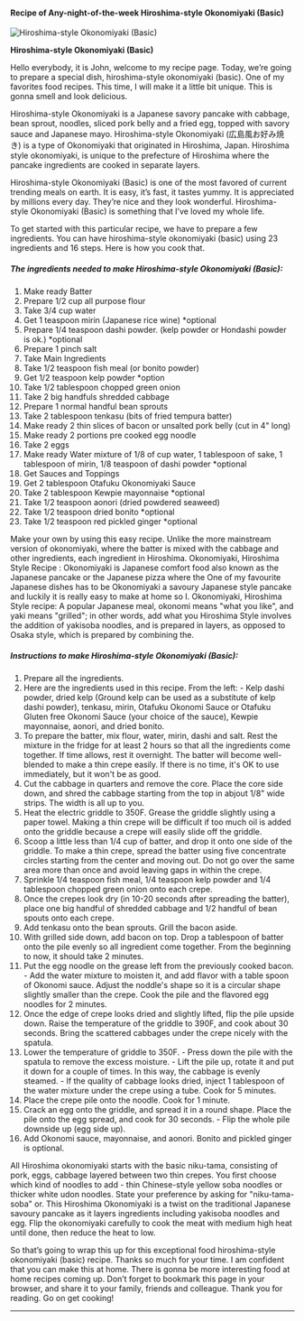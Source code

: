             

#### Recipe of Any-night-of-the-week Hiroshima-style Okonomiyaki (Basic)

![Hiroshima-style Okonomiyaki (Basic)](https://img-global.cpcdn.com/recipes/71786aa04daeeb38/751x532cq70/hiroshima-style-okonomiyaki-basic-recipe-main-photo.jpg)

**Hiroshima-style Okonomiyaki (Basic)**

Hello everybody, it is John, welcome to my recipe page. Today, we’re going to prepare a special dish, hiroshima-style okonomiyaki (basic). One of my favorites food recipes. This time, I will make it a little bit unique. This is gonna smell and look delicious.

Hiroshima-style Okonomiyaki is a Japanese savory pancake with cabbage, bean sprout, noodles, sliced pork belly and a fried egg, topped with savory sauce and Japanese mayo. Hiroshima-style Okonomiyaki (広島風お好み焼き) is a type of Okonomiyaki that originated in Hiroshima, Japan. Hiroshima style okonomiyaki, is unique to the prefecture of Hiroshima where the pancake ingredients are cooked in separate layers.

Hiroshima-style Okonomiyaki (Basic) is one of the most favored of current trending meals on earth. It is easy, it’s fast, it tastes yummy. It is appreciated by millions every day. They’re nice and they look wonderful. Hiroshima-style Okonomiyaki (Basic) is something that I’ve loved my whole life.

To get started with this particular recipe, we have to prepare a few ingredients. You can have hiroshima-style okonomiyaki (basic) using 23 ingredients and 16 steps. Here is how you cook that.

##### The ingredients needed to make Hiroshima-style Okonomiyaki (Basic):

1.  Make ready Batter
2.  Prepare 1/2 cup all purpose flour
3.  Take 3/4 cup water
4.  Get 1 teaspoon mirin (Japanese rice wine) \*optional
5.  Prepare 1/4 teaspoon dashi powder. (kelp powder or Hondashi powder is ok.) \*optional
6.  Prepare 1 pinch salt
7.  Take Main Ingredients
8.  Take 1/2 teaspoon fish meal (or bonito powder)
9.  Get 1/2 teaspoon kelp powder \*option
10.  Take 1/2 tablespoon chopped green onion
11.  Take 2 big handfuls shredded cabbage
12.  Prepare 1 normal handful bean sprouts
13.  Take 2 tablespoon tenkasu (bits of fried tempura batter)
14.  Make ready 2 thin slices of bacon or unsalted pork belly (cut in 4" long)
15.  Make ready 2 portions pre cooked egg noodle
16.  Take 2 eggs
17.  Make ready Water mixture of 1/8 of cup water, 1 tablespoon of sake, 1 tablespoon of mirin, 1/8 teaspoon of dashi powder \*optional
18.  Get Sauces and Toppings
19.  Get 2 tablespoon Otafuku Okonomiyaki Sauce
20.  Take 2 tablespoon Kewpie mayonnaise \*optional
21.  Take 1/2 teaspoon aonori (dried powdered seaweed)
22.  Take 1/2 teaspoon dried bonito \*optional
23.  Take 1/2 teaspoon red pickled ginger \*optional

Make your own by using this easy recipe. Unlike the more mainstream version of okonomiyaki, where the batter is mixed with the cabbage and other ingredients, each ingredient in Hiroshima. Okonomiyaki, Hiroshima Style Recipe : Okonomiyaki is Japanese comfort food also known as the Japanese pancake or the Japanese pizza where the One of my favourite Japanese dishes has to be Okonomiyaki a savoury Japanese style pancake and luckily it is really easy to make at home so I. Okonomiyaki, Hiroshima Style recipe: A popular Japanese meal, okonomi means "what you like", and yaki means "grilled"; in other words, add what you Hiroshima Style involves the addition of yakisoba noodles, and is prepared in layers, as opposed to Osaka style, which is prepared by combining the.

##### Instructions to make Hiroshima-style Okonomiyaki (Basic):

1.  Prepare all the ingredients.
2.  Here are the ingredients used in this recipe. From the left: - Kelp dashi powder, dried kelp (Ground kelp can be used as a substitute of kelp dashi powder), tenkasu, mirin, Otafuku Okonomi Sauce or Otafuku Gluten free Okonomi Sauce (your choice of the sauce), Kewpie mayonnaise, aonori, and dried bonito.
3.  To prepare the batter, mix flour, water, mirin, dashi and salt. Rest the mixture in the fridge for at least 2 hours so that all the ingredients come together. If time allows, rest it overnight. The batter will become well-blended to make a thin crepe easily. If there is no time, it's OK to use immediately, but it won't be as good.
4.  Cut the cabbage in quarters and remove the core. Place the core side down, and shred the cabbage starting from the top in abjout 1/8" wide strips. The width is all up to you.
5.  Heat the electric griddle to 350F. Grease the griddle slightly using a paper towel. Making a thin crepe will be difficult if too much oil is added onto the griddle because a crepe will easily slide off the griddle.
6.  Scoop a little less than 1/4 cup of batter, and drop it onto one side of the griddle. To make a thin crepe, spread the batter using five concentrate circles starting from the center and moving out. Do not go over the same area more than once and avoid leaving gaps in within the crepe.
7.  Sprinkle 1/4 teaspoon fish meal, 1/4 teaspoon kelp powder and 1/4 tablespoon chopped green onion onto each crepe.
8.  Once the crepes look dry (in 10-20 seconds after spreading the batter), place one big handful of shredded cabbage and 1/2 handful of bean spouts onto each crepe.
9.  Add tenkasu onto the bean sprouts. Grill the bacon aside.
10.  With grilled side down, add bacon on top. Drop a tablespoon of batter onto the pile evenly so all ingredient come together. From the beginning to now, it should take 2 minutes.
11.  Put the egg noodle on the grease left from the previously cooked bacon. - Add the water mixture to moisten it, and add flavor with a table spoon of Okonomi sauce. Adjust the noddle's shape so it is a circular shape slightly smaller than the crepe. Cook the pile and the flavored egg noodles for 2 minutes.
12.  Once the edge of crepe looks dried and slightly lifted, flip the pile upside down. Raise the temperature of the griddle to 390F, and cook about 30 seconds. Bring the scattered cabbages under the crepe nicely with the spatula.
13.  Lower the temperature of griddle to 350F. - Press down the pile with the spatula to remove the excess moisture. - Lift the pile up, rotate it and put it down for a couple of times. In this way, the cabbage is evenly steamed. - If the quality of cabbage looks dried, inject 1 tablespoon of the water mixture under the crepe using a tube. Cook for 5 minutes.
14.  Place the crepe pile onto the noodle. Cook for 1 minute.
15.  Crack an egg onto the griddle, and spread it in a round shape. Place the pile onto the egg spread, and cook for 30 seconds. - Flip the whole pile downside up (egg side up).
16.  Add Okonomi sauce, mayonnaise, and aonori. Bonito and pickled ginger is optional.

All Hiroshima okonomiyaki starts with the basic niku-tama, consisting of pork, eggs, cabbage layered between two thin crepes. You first choose which kind of noodles to add - thin Chinese-style yellow soba noodles or thicker white udon noodles. State your preference by asking for "niku-tama-soba" or. This Hiroshima Okonomiyaki is a twist on the traditional Japanese savoury pancake as it layers ingredients including yakisoba noodles and egg. Flip the okonomiyaki carefully to cook the meat with medium high heat until done, then reduce the heat to low.

So that’s going to wrap this up for this exceptional food hiroshima-style okonomiyaki (basic) recipe. Thanks so much for your time. I am confident that you can make this at home. There is gonna be more interesting food at home recipes coming up. Don’t forget to bookmark this page in your browser, and share it to your family, friends and colleague. Thank you for reading. Go on get cooking!

* * *